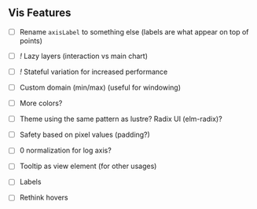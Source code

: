 
## Vis Features

- [ ] Rename `axisLabel` to something else (labels are what appear on top of points)

- [ ] *!* Lazy layers (interaction vs main chart)
- [ ] *!* Stateful variation for increased performance

- [ ] Custom domain (min/max) (useful for windowing)

- [ ] More colors?
- [ ] Theme using the same pattern as lustre? Radix UI (elm-radix)?

- [ ] Safety based on pixel values (padding?)
- [ ] 0 normalization for log axis?

- [ ] Tooltip as view element (for other usages)
- [ ] Labels

- [ ] Rethink hovers


